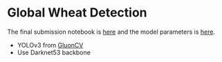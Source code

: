 # Global Wheat Detection

The final submission notebook is [here](https://www.kaggle.com/ufownl/global-wheat-detection-pseudo-labaling-608x608) and the model parameters is [here](https://www.kaggle.com/ufownl/global-wheat-detection-private).

* YOLOv3 from [GluonCV](https://gluon-cv.mxnet.io/)
* Use Darknet53 backbone
